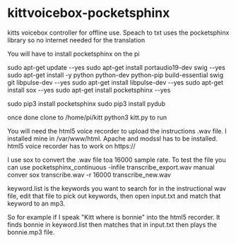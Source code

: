 # kittvoicebox-pocketsphinx

kitts voicebox controller for offline use. Speach to txt uses the pocketsphinx library so no internet needed for the translation

You will have to install pocketsphinx on the pi

sudo apt-get update --yes
sudo apt-get install portaudio19-dev swig --yes
sudo apt-get install -y python python-dev python-pip build-essential swig git libpulse-dev --yes
sudo apt-get install libpulse-dev --yes
sudo apt-get install sox --yes
sudo apt-get install pocketsphinx --yes

sudo pip3 install pocketsphinx
sudo pip3 install pydub

once done clone to /home/pi/kitt
python3 kitt.py to run

You will need the html5 voice recorder to upload the instructions .wav file. I installed mine in /var/www/html.
Apache and modssl has to be installed. html5 voice recorder has to work on https://

I use sox to convert the .wav file toa 16000 sample rate.
To test the file you can use pocketsphinx_continuous -infile transcribe_export.wav
manual conver sox transcribe.wav -r 16000 transcribe_new.wav

keyword.list is the keywords you want to search for in the instructional wav file, edit that file to pick out keywords, then open input.txt and match that keyword to an mp3.

So for example if I speak "Kitt where is bonnie" into the html5 recorder. It finds bonnie in keyword.list then matches that in input.txt then plays the bonnie.mp3 file.
